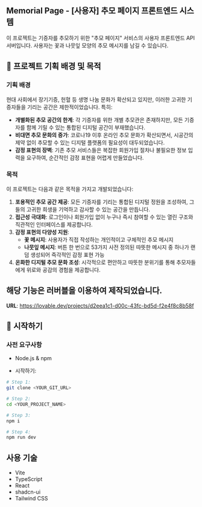 ## Memorial Page - [사용자] 추모 페이지 프론트엔드 시스템
이 프로젝트는 기증자를 추모하기 위한 "추모 페이지" 서비스의 사용자 프론트엔드 API 서버입니다. 
사용자는 꽃과 나뭇잎 모양의 추모 메시지를 남길 수 있습니다.

## 📝 프로젝트 기획 배경 및 목적

### 기획 배경

현대 사회에서 장기기증, 헌혈 등 생명 나눔 문화가 확산되고 있지만, 이러한 고귀한 기증자들을 기리는 공간은 제한적이었습니다. 특히:

- **개별화된 추모 공간의 한계**: 각 기증자를 위한 개별 추모관은 존재하지만, 모든 기증자를 함께 기릴 수 있는 통합된 디지털 공간이 부재했습니다.
- **비대면 추모 문화의 증가**: 코로나19 이후 온라인 추모 문화가 확산되면서, 시공간의 제약 없이 추모할 수 있는 디지털 플랫폼의 필요성이 대두되었습니다.
- **감정 표현의 장벽**: 기존 추모 서비스들은 복잡한 회원가입 절차나 불필요한 정보 입력을 요구하여, 순간적인 감정 표현을 어렵게 만들었습니다.

### 목적

이 프로젝트는 다음과 같은 목적을 가지고 개발되었습니다:

1.  **포용적인 추모 공간 제공**: 모든 기증자를 기리는 통합된 디지털 정원을 조성하여, 그들의 고귀한 희생을 기억하고 감사할 수 있는 공간을 만듭니다.
2.  **접근성 극대화**: 로그인이나 회원가입 없이 누구나 즉시 참여할 수 있는 열린 구조와 직관적인 인터페이스를 제공합니다.
3.  **감정 표현의 다양성 지원**:
    - **꽃 메시지**: 사용자가 직접 작성하는 개인적이고 구체적인 추모 메시지
    - **나뭇잎 메시지**: 버튼 한 번으로 53가지 사전 정의된 따뜻한 메시지 중 하나가 랜덤 생성되어 즉각적인 감정 표현 가능
4.  **온화한 디지털 추모 문화 조성**: 시각적으로 편안하고 따뜻한 분위기를 통해 추모자들에게 위로와 공감의 경험을 제공합니다.


## 해당 기능은 러버블을 이용하여 제작되었습니다.

**URL**: https://lovable.dev/projects/d2eea1c1-d00c-43fc-bd5d-f2e4f8c8b58f

## 🚀 시작하기

### 사전 요구사항
- Node.js & npm

- 시작하기:
```sh
# Step 1:
git clone <YOUR_GIT_URL>

# Step 2:
cd <YOUR_PROJECT_NAME>

# Step 3: 
npm i

# Step 4: 
npm run dev
```

## 사용 기술
- Vite
- TypeScript
- React
- shadcn-ui
- Tailwind CSS
